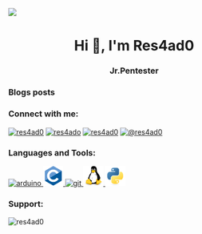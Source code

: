 ![](https://www.google.com/imgres?imgurl=https%3A%2F%2Fmedia.licdn.com%2Fdms%2Fimage%2FD4D03AQHnKb0RzXRslw%2Fprofile-displayphoto-shrink_800_800%2F0%2F1696327590383%3Fe%3D2147483647%26v%3Dbeta%26t%3Ds4Y9fRkuVZzR8ciTwnLgVWxu2QVXYHzu2Sj7crYOr2U&tbnid=pQlJdRuEmIFueM&vet=12ahUKEwiA87K1qN2DAxWEg_0HHZuZCrMQMygAegQIARA4..i&imgrefurl=https%3A%2F%2Faz.linkedin.com%2Fin%2Freshad-rustemov-625930272&docid=qPVzUuWv1xfoHM&w=800&h=800&q=Reshad%20Rustemov&client=safari&ved=2ahUKEwiA87K1qN2DAxWEg_0HHZuZCrMQMygAegQIARA4)
<h1 align="center">Hi 👋, I'm Res4ad0</h1>
<h3 align="center">Jr.Pentester</h3>

### Blogs posts
<!-- BLOG-POST-LIST:START -->
<!-- BLOG-POST-LIST:END -->

<h3 align="left">Connect with me:</h3>
<p align="left">
<a href="https://twitter.com/res4ad0" target="blank"><img align="center" src="https://raw.githubusercontent.com/rahuldkjain/github-profile-readme-generator/master/src/images/icons/Social/twitter.svg" alt="res4ad0" height="30" width="40" /></a>
<a href="https://linkedin.com/in/res4ado" target="blank"><img align="center" src="https://raw.githubusercontent.com/rahuldkjain/github-profile-readme-generator/master/src/images/icons/Social/linked-in-alt.svg" alt="res4ado" height="30" width="40" /></a>
<a href="https://instagram.com/res4ad0" target="blank"><img align="center" src="https://raw.githubusercontent.com/rahuldkjain/github-profile-readme-generator/master/src/images/icons/Social/instagram.svg" alt="res4ad0" height="30" width="40" /></a>
<a href="https://medium.com/@res4ad0" target="blank"><img align="center" src="https://raw.githubusercontent.com/rahuldkjain/github-profile-readme-generator/master/src/images/icons/Social/medium.svg" alt="@res4ad0" height="30" width="40" /></a>
</p>

<h3 align="left">Languages and Tools:</h3>
<p align="left"> <a href="https://www.arduino.cc/" target="_blank" rel="noreferrer"> <img src="https://cdn.worldvectorlogo.com/logos/arduino-1.svg" alt="arduino" width="40" height="40"/> </a> <a href="https://www.cprogramming.com/" target="_blank" rel="noreferrer"> <img src="https://raw.githubusercontent.com/devicons/devicon/master/icons/c/c-original.svg" alt="c" width="40" height="40"/> </a> <a href="https://git-scm.com/" target="_blank" rel="noreferrer"> <img src="https://www.vectorlogo.zone/logos/git-scm/git-scm-icon.svg" alt="git" width="40" height="40"/> </a> <a href="https://www.linux.org/" target="_blank" rel="noreferrer"> <img src="https://raw.githubusercontent.com/devicons/devicon/master/icons/linux/linux-original.svg" alt="linux" width="40" height="40"/> </a> <a href="https://www.python.org" target="_blank" rel="noreferrer"> <img src="https://raw.githubusercontent.com/devicons/devicon/master/icons/python/python-original.svg" alt="python" width="40" height="40"/> </a> </p>

<h3 align="left">Support:</h3>
<p><a href="https://ko-fi.com/res4ad0"> <img align="left" src="https://cdn.ko-fi.com/cdn/kofi3.png?v=3" height="50" width="210" alt="res4ad0" /></a></p><br><br>
